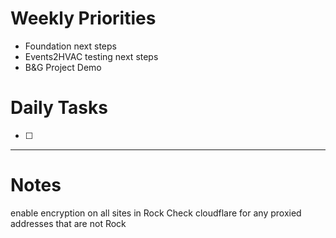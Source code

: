 # Weekly Priorities
-  Foundation next steps
- Events2HVAC testing next steps
- B&G Project Demo
# Daily Tasks
- [ ] 
---
# Notes

enable encryption on all sites in Rock
Check cloudflare for any proxied addresses that are not Rock
